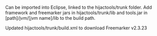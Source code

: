 Can be imported into Eclipse, linked to the hijactools/trunk folder. Add framework and freemarker jars in hijactools/trunk/lib and tools.jar in [path]/jvm/[jvm name]/lib to the build path.

Updated hijactools/trunk/build.xml to download Freemarker v2.3.23
